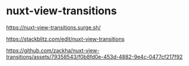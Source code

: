 # nuxt-view-transitions
https://nuxt-view-transitions.surge.sh/

https://stackblitz.com/edit/nuxt-view-transitions

https://github.com/zackha/nuxt-view-transitions/assets/79358543/f0b8fd0e-453d-4882-9e4c-0477cf217f92
